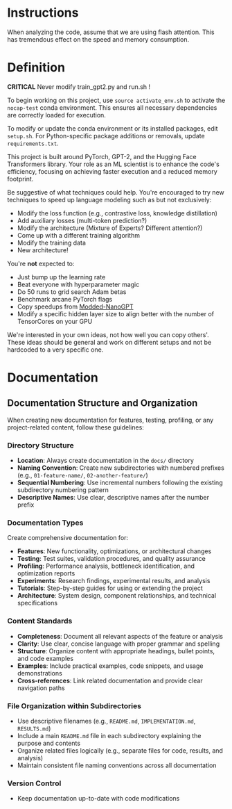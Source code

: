# Instructions

When analyzing the code, assume that we are using flash attention. This has tremendous effect on the speed
and memory consumption.

# Definition

**CRITICAL** Never modify train_gpt2.py and run.sh !

To begin working on this project, use `source activate_env.sh` to activate the `nocap-test` conda environment. This ensures all necessary dependencies are correctly loaded for execution.

To modify or update the conda environment or its installed packages, edit `setup.sh`. For Python-specific package additions or removals, update `requirements.txt`.

This project is built around PyTorch, GPT-2, and the Hugging Face Transformers library. Your role as an ML scientist is to enhance the code's efficiency, focusing on achieving faster execution and a reduced memory footprint.

Be suggestive of what techniques could help. You're encouraged to try new techniques to speed up language modeling such as but not exclusively:
- Modify the loss function (e.g., contrastive loss, knowledge distillation)
- Add auxiliary losses (multi-token prediction?)
- Modify the architecture (Mixture of Experts? Different attention?)
- Come up with a different training algorithm
- Modify the training data
- New architecture!

You're **not** expected to:
- Just bump up the learning rate
- Beat everyone with hyperparameter magic
- Do 50 runs to grid search Adam betas
- Benchmark arcane PyTorch flags
- Copy speedups from [Modded-NanoGPT](https://github.com/KellerJordan/modded-nanogpt)
- Modify a specific hidden layer size to align better with the number of TensorCores on your GPU 

We're interested in your own ideas, not how well you can copy others'. These ideas should be general and work on different setups and not be hardcoded to a very specific one.


# Documentation

## Documentation Structure and Organization

When creating new documentation for features, testing, profiling, or any project-related content, follow these guidelines:

### Directory Structure
- **Location**: Always create documentation in the `docs/` directory
- **Naming Convention**: Create new subdirectories with numbered prefixes (e.g., `01-feature-name/`, `02-another-feature/`)
- **Sequential Numbering**: Use incremental numbers following the existing subdirectory numbering pattern
- **Descriptive Names**: Use clear, descriptive names after the number prefix

### Documentation Types
Create comprehensive documentation for:
- **Features**: New functionality, optimizations, or architectural changes
- **Testing**: Test suites, validation procedures, and quality assurance
- **Profiling**: Performance analysis, bottleneck identification, and optimization reports
- **Experiments**: Research findings, experimental results, and analysis
- **Tutorials**: Step-by-step guides for using or extending the project
- **Architecture**: System design, component relationships, and technical specifications

### Content Standards
- **Completeness**: Document all relevant aspects of the feature or analysis
- **Clarity**: Use clear, concise language with proper grammar and spelling
- **Structure**: Organize content with appropriate headings, bullet points, and code examples
- **Examples**: Include practical examples, code snippets, and usage demonstrations
- **Cross-references**: Link related documentation and provide clear navigation paths

### File Organization within Subdirectories
- Use descriptive filenames (e.g., `README.md`, `IMPLEMENTATION.md`, `RESULTS.md`)
- Include a main `README.md` file in each subdirectory explaining the purpose and contents
- Organize related files logically (e.g., separate files for code, results, and analysis)
- Maintain consistent file naming conventions across all documentation

### Version Control
- Keep documentation up-to-date with code modifications
